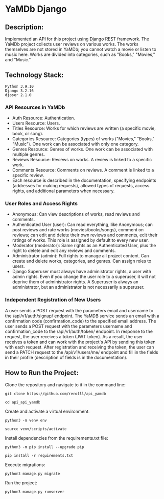 # YaMDb Django
## Description:
Implemented an API for this project using Django REST framework. The YaMDb project collects user reviews on various works. The works themselves are not stored in YaMDb; you cannot watch a movie or listen to music here. Works are divided into categories, such as "Books," "Movies," and "Music."

## Technology Stack:
```
Python 3.9.10
Django 3.2.16
djoser 2.1.0
```

### API Resources in YaMDb
- Auth Resource: Authentication.
- Users Resource: Users.
- Titles Resource: Works for which reviews are written (a specific movie, book, or song).
- Categories Resource: Categories (types) of works ("Movies," "Books," "Music"). One work can be associated with only one category.
- Genres Resource: Genres of works. One work can be associated with multiple genres.
- Reviews Resource: Reviews on works. A review is linked to a specific work.
- Comments Resource: Comments on reviews. A comment is linked to a specific review.
- Each resource is described in the documentation, specifying endpoints (addresses for making requests), allowed types of requests, access rights, and additional parameters when necessary.
### User Roles and Access Rights
- Anonymous: Can view descriptions of works, read reviews and comments.
- Authenticated User (user): Can read everything, like Anonymous; can post reviews and rate works (movies/books/songs), comment on reviews; can edit and delete their own reviews and comments, edit their ratings of works. This role is assigned by default to every new user.
- Moderator (moderator): Same rights as an Authenticated User, plus the right to delete and edit any reviews and comments.
- Administrator (admin): Full rights to manage all project content. Can create and delete works, categories, and genres. Can assign roles to users.
- Django Superuser must always have administrator rights, a user with admin rights. Even if you change the user role to a superuser, it will not deprive them of administrator rights. A Superuser is always an administrator, but an administrator is not necessarily a superuser.
### Independent Registration of New Users
A user sends a POST request with the parameters email and username to the /api/v1/auth/signup/ endpoint.
The YaMDB service sends an email with a confirmation code (confirmation_code) to the specified email address.
The user sends a POST request with the parameters username and confirmation_code to the /api/v1/auth/token/ endpoint.
In response to the request, the user receives a token (JWT token). As a result, the user receives a
token and can work with the project's API by sending this token with each request. After registration
and receiving the token, the user can send a PATCH request to the /api/v1/users/me/ endpoint and
fill in the fields in their profile (description of fields is in the documentation).

## How to Run the Project:

Clone the repository and navigate to it in the command line:

```
git clone https://github.com/rerolll/api_yamdb
```

```
cd api_api_yamdb
```

Create and activate a virtual environment:

```
python3 -m venv env
```

```
source venv/scripts/activate
```

Install dependencies from the requirements.txt file:

```
python3 -m pip install --upgrade pip
```

```
pip install -r requirements.txt
```

Execute migrations:

```
python3 manage.py migrate
```

Run the project:

```
python3 manage.py runserver
```
